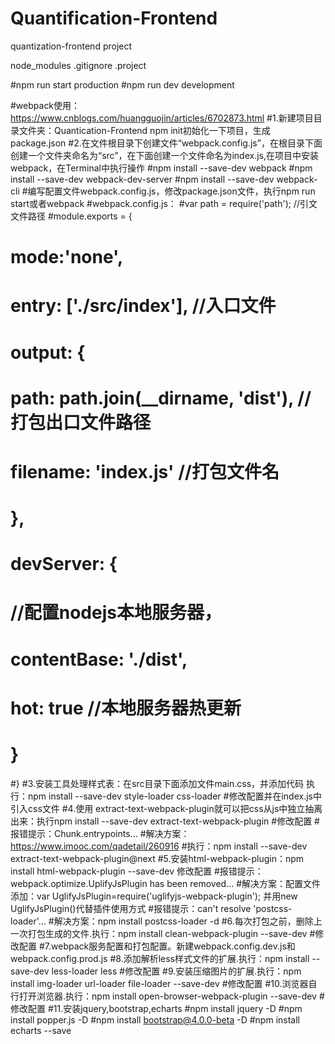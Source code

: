 # Quantification-Frontend
quantization-frontend project

node_modules
.gitignore
.project


#npm run start   production
#npm run dev      development



#webpack使用：https://www.cnblogs.com/huangguojin/articles/6702873.html
#1.新建项目目录文件夹：Quantication-Frontend   npm init初始化一下项目，生成package.json
#2.在文件根目录下创建文件“webpack.config.js”，在根目录下面创建一个文件夹命名为“src”，在下面创建一个文件命名为index.js,在项目中安装webpack，在Terminal中执行操作
#npm install --save-dev webpack
#npm install --save-dev webpack-dev-server
#npm install --save-dev webpack-cli
#编写配置文件webpack.config.js，修改package.json文件，执行npm run start或者webpack
#webpack.config.js：
#var path = require('path'); //引文文件路径
#module.exports = {
#    mode:'none',
#    entry: ['./src/index'], //入口文件
#    output: {
#        path: path.join(__dirname, 'dist'), //打包出口文件路径
#        filename: 'index.js' //打包文件名
#    },
#	devServer: {
#       //配置nodejs本地服务器，
#      contentBase: './dist',
#       hot: true //本地服务器热更新
#   }
#}
#3.安装工具处理样式表：在src目录下面添加文件main.css，并添加代码   执行：npm install --save-dev style-loader css-loader
#修改配置并在index.js中引入css文件
#4.使用 extract-text-webpack-plugin就可以把css从js中独立抽离出来：执行npm install --save-dev extract-text-webpack-plugin
#修改配置
#报错提示：Chunk.entrypoints...
#解决方案：https://www.imooc.com/qadetail/260916
#执行：npm install --save-dev extract-text-webpack-plugin@next
#5.安装html-webpack-plugin：npm install html-webpack-plugin --save-dev  修改配置
#报错提示：webpack.optimize.UplifyJsPlugin has been removed...
#解决方案：配置文件添加：var UglifyJsPlugin=require('uglifyjs-webpack-plugin');  并用new UglifyJsPlugin()代替插件使用方式
#报错提示：can't resolve 'postcss-loader'...
#解决方案：npm install postcss-loader -d
#6.每次打包之前，删除上一次打包生成的文件.执行：npm install clean-webpack-plugin --save-dev
#修改配置
#7.webpack服务配置和打包配置。新建webpack.config.dev.js和webpack.config.prod.js
#8.添加解析less样式文件的扩展.执行：npm install --save-dev less-loader less
#修改配置
#9.安装压缩图片的扩展.执行：npm install  img-loader   url-loader  file-loader   --save-dev
#修改配置
#10.浏览器自行打开浏览器.执行：npm install open-browser-webpack-plugin --save-dev
#修改配置
#11.安装jquery,bootstrap,echarts
#npm install jquery -D
#npm install popper.js -D
#npm install bootstrap@4.0.0-beta -D
#npm install echarts --save

